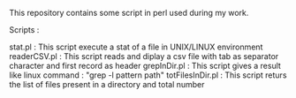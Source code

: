 This repository contains some script in perl used during my work.

Scripts :

stat.pl : This script execute a stat of a file in UNIX/LINUX environment
readerCSV.pl : This script reads and diplay a csv file with tab as separator character and first record as header
grepInDir.pl : This script gives a result like linux command : "grep -l pattern path"
totFilesInDir.pl : This script returs the list of files present in a directory and total number

